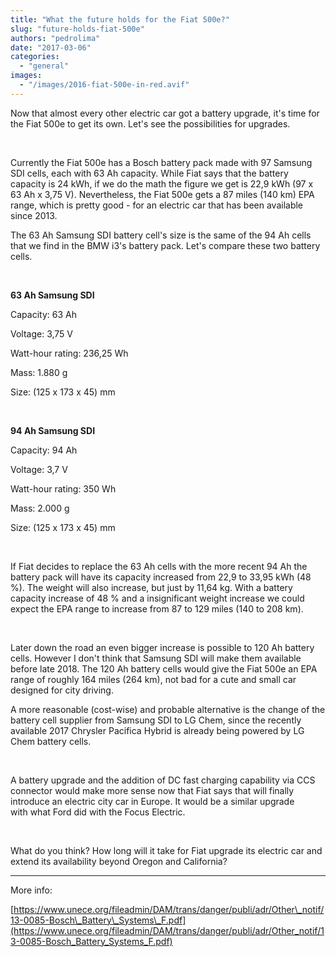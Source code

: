 ```yaml
---
title: "What the future holds for the Fiat 500e?"
slug: "future-holds-fiat-500e"
authors: "pedrolima"
date: "2017-03-06"
categories: 
  - "general"
images: 
  - "/images/2016-fiat-500e-in-red.avif"
---
```


Now that almost every other electric car got a battery upgrade, it's time for the Fiat 500e to get its own. Let's see the possibilities for upgrades.

 

Currently the Fiat 500e has a Bosch battery pack made with 97 Samsung SDI cells, each with 63 Ah capacity. While Fiat says that the battery capacity is 24 kWh, if we do the math the figure we get is 22,9 kWh (97 x 63 Ah x 3,75 V). Nevertheless, the Fiat 500e gets a 87 miles (140 km) EPA range, which is pretty good - for an electric car that has been available since 2013.

The 63 Ah Samsung SDI battery cell's size is the same of the 94 Ah cells that we find in the BMW i3's battery pack. Let's compare these two battery cells.

 

**63 Ah Samsung SDI**

Capacity: 63 Ah

Voltage: 3,75 V

Watt-hour rating: 236,25 Wh

Mass: 1.880 g

Size: (125 x 173 x 45) mm

 

**94 Ah Samsung SDI**

Capacity: 94 Ah

Voltage: 3,7 V

Watt-hour rating: 350 Wh

Mass: 2.000 g

Size: (125 x 173 x 45) mm

 

If Fiat decides to replace the 63 Ah cells with the more recent 94 Ah the battery pack will have its capacity increased from 22,9 to 33,95 kWh (48 %). The weight will also increase, but just by 11,64 kg. With a battery capacity increase of 48 % and a insignificant weight increase we could expect the EPA range to increase from 87 to 129 miles (140 to 208 km).

 

Later down the road an even bigger increase is possible to 120 Ah battery cells. However I don't think that Samsung SDI will make them available before late 2018. The 120 Ah battery cells would give the Fiat 500e an EPA range of roughly 164 miles (264 km), not bad for a cute and small car designed for city driving.

A more reasonable (cost-wise) and probable alternative is the change of the battery cell supplier from Samsung SDI to LG Chem, since the recently available 2017 Chrysler Pacifica Hybrid is already being powered by LG Chem battery cells.

 

A battery upgrade and the addition of DC fast charging capability via CCS connector would make more sense now that Fiat says that will finally introduce an electric city car in Europe. It would be a similar upgrade with what Ford did with the Focus Electric.

 

What do you think? How long will it take for Fiat upgrade its electric car and extend its availability beyond Oregon and California?

---

More info:

[https://www.unece.org/fileadmin/DAM/trans/danger/publi/adr/Other\_notif/13-0085-Bosch\_Battery\_Systems\_F.pdf](https://www.unece.org/fileadmin/DAM/trans/danger/publi/adr/Other_notif/13-0085-Bosch_Battery_Systems_F.pdf)
